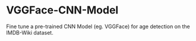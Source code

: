 # VGGFace-CNN-Model
Fine tune a pre-trained CNN Model (eg. VGGFace) for age detection on the IMDB-Wiki dataset.
